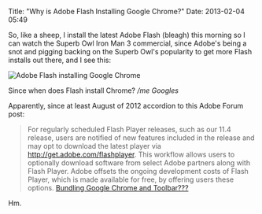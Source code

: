 Title: "Why is Adobe Flash Installing Google Chrome?"
Date: 2013-02-04 05:49

So, like a sheep, I install the latest Adobe Flash (bleagh) this morning so I can watch the Superb Owl Iron Man 3 commercial, since Adobe's being a snot and pigging backing on the Superb Owl's popularity to get more Flash installs out there, and I see this:

![Adobe Flash installing Google Chrome](http://f.cl.ly/items/3b0O340g190N212Y0k0M/install_adobe_chrome_wha.png)

Since when does Flash install Chrome? */me Googles* 

Apparently, since at least August of 2012 accordion to this Adobe Forum post:

>For regularly scheduled Flash Player releases, such as our 11.4 release, users are notified of new features included in the release and may opt to download the latest player via http://get.adobe.com/flashplayer.  This workflow allows users to optionally download software from select Adobe partners along with Flash Player.  Adobe offsets the ongoing development costs of Flash Player, which is made available for free, by offering users these options. [Bundling Google Chrome and Toolbar???](http://forums.adobe.com/message/4692105)

Hm. 